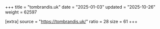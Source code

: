 +++
title = "tombrandis.uk"
date = "2025-01-03"
updated = "2025-10-26"
weight = 62597

[extra]
source = "https://tombrandis.uk/"
ratio = 28
size = 61
+++
